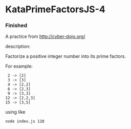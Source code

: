 # KataPrimeFactorsJS-4

### Finished

A practice from http://cyber-dojo.org/


description:

Factorize a positive integer number into its prime factors.

For example:

	 2 -> [2]
	 3 -> [3]
	 4 -> [2,2]
	 6 -> [2,3]
	 9 -> [3,3]
	12 -> [2,2,3]
	15 -> [3,5]


using like
```
node index.js 110
```
